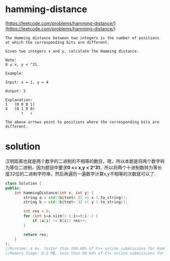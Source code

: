 # hamming-distance

[https://leetcode.com/problems/hamming-distance/](https://leetcode.com/problems/hamming-distance/)

```
The Hamming distance between two integers is the number of positions at which the corresponding bits are different.

Given two integers x and y, calculate the Hamming distance.

Note:
0 ≤ x, y < ^31.

Example:

Input: x = 1, y = 4

Output: 2

Explanation:
1   (0 0 0 1)
4   (0 1 0 0)
       ↑   ↑

The above arrows point to positions where the corresponding bits are different.
```

# solution

汉明距离也就是两个数字的二进制的不相等的数目，嗯，所以本题是将两个数字转为等位二进制，因为题目中要求**0 <= x,y < 2^31**，所以将两个十进制数转为等长度32位的二进制字符串，然后再遍历一遍数字计算x,y不相等的次数就可以了.

```c++
class Solution {
public:
    int hammingDistance(int x, int y) {
        string a = std::bitset< 32 >( x ).to_string();
        string b = std::bitset< 32 >( y ).to_string();

        int res = 0;
        for (int i=a.size()-1;i>=0;i--) {
            if (a[i] != b[i]) res++;
        }

        return res;
    }
};
//Runtime: 4 ms, faster than 100.00% of C++ online submissions for Hamming Distance.
//Memory Usage: 8.2 MB, less than 99.64% of C++ online submissions for Hamming Distance.
```
